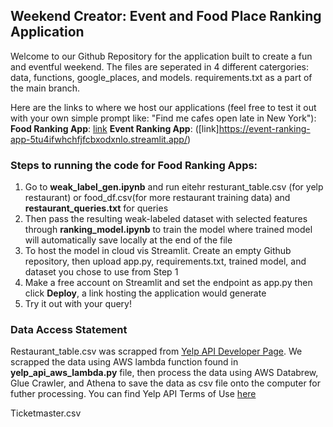 ## Weekend Creator: Event and Food Place Ranking Application

Welcome to our Github Repository for the application built to create a fun and eventful weekend. 
The files are seperated in 4 different catergories: data, functions, google_places, and models. requirements.txt as a part of the main branch. 

Here are the links to where we host our applications (feel free to test it out with your own simple prompt like: "Find me cafes open late in New York"):
**Food Ranking App**: [link](https://restaurant-ranking-app-o6gfgyxixq3jhnzshtdwxf.streamlit.app/)
**Event Ranking App**: ([link]https://event-ranking-app-5tu4ifwhchfjfcbxodxnlo.streamlit.app/)

### Steps to running the code for Food Ranking Apps:
1) Go to **weak_label_gen.ipynb** and run eitehr resturant_table.csv (for yelp restaurant) or food_df.csv(for more restaurant training data) and **restaurant_queries.txt** for queries
2) Then pass the resulting weak-labeled dataset with selected features through **ranking_model.ipynb** to train the model where trained model will automatically save locally at the end of the file 
3) To host the model in cloud vis Streamlit. Create an empty Github repository, then upload app.py, requirements.txt, trained model, and dataset you chose to use from Step 1
4) Make a free account on Streamlit and set the endpoint as app.py then click **Deploy**, a link hosting the application would generate
5) Try it out with your query!

### Data Access Statement
Restaurant_table.csv was scrapped from [Yelp API Developer Page](https://docs.developer.yelp.com/). We scrapped the data using AWS lambda function found in **yelp_api_aws_lambda.py** file, then process the data using AWS Databrew, Glue Crawler, and Athena to save the data as csv file onto the computer for futher processing. You can find Yelp API Terms of Use [here](https://terms.yelp.com/developers/api_terms/20250113_en_us/)

Ticketmaster.csv




